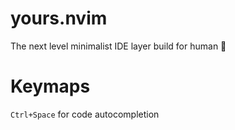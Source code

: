 # yours.nvim
The next level minimalist IDE layer build for human  👻 

# Keymaps 

`Ctrl+Space` for code autocompletion
